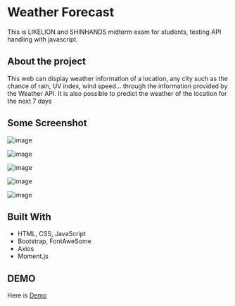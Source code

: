 # Weather Forecast
This is LIKELION and SHINHANDS midterm exam for students, testing API handling with javascript.

## About the project
This web can display weather information of a location, any city such as the chance of rain, UV index, wind speed... through the information provided by the Weather API.
It is also possible to predict the weather of the location for the next 7 days

## Some Screenshot

![image](https://user-images.githubusercontent.com/60854411/218968009-401dfb52-a453-485a-93c8-a901088e3ce6.png)

![image](https://user-images.githubusercontent.com/60854411/218968075-d136d2eb-d6dd-4ef5-9d2d-e8bca8e8fa76.png)

![image](https://user-images.githubusercontent.com/60854411/218968609-cd4bfab0-c86a-427c-9146-56f795e6c05a.png)

![image](https://user-images.githubusercontent.com/60854411/218968819-d03e3093-b83b-44f3-92fb-aaf19b740086.png)

![image](https://user-images.githubusercontent.com/60854411/218968718-f7434346-0a3e-4596-a40b-2d921b5b6d17.png)

## Built With

* HTML, CSS, JavaScript
* Bootstrap, FontAweSome
* Axios
* Moment.js

## DEMO
Here is <a href="https://dhnbroken.github.io/weather-forecast/" target="_blank" rel="noopener noreferrer">Demo</a>
